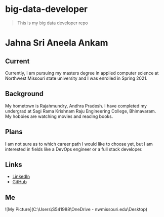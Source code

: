 # big-data-developer

>This is my big data developer repo

# Jahna Sri Aneela Ankam

## Current

Currently, I am pursuing my masters degree in applied computer science at Northwest Missouri state university and I was enrolled in Spring 2021.

## Background

My hometown is Rajahmundry, Andhra Pradesh. I have completed my undergrad at Sagi Rama Krishnam Raju Engineering College, Bhimavaram. My hobbies are watching movies and reading books.

## Plans

I am not sure as to which career path I would like to choose yet, but I am interested in fields like a DevOps engineer or a full stack developer.

## Links

- [LinkedIn](https://www.linkedin.com/in/aneela98/)
- [GitHub](https://github.com/aneela123)

## Me
![My Picture](C:\Users\S541988\OneDrive - nwmissouri.edu\Desktop)



